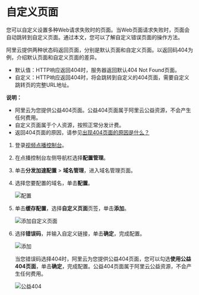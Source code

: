 # 自定义页面

您可以自定义设置多种Web请求失败时的页面。当Web页面请求失败时，页面会自动跳转到自定义页面。通过本文，您可以了解自定义错误页面的操作方法。

阿里云提供两种状态码返回页面，分别是默认页面和自定义页面。以返回码404为例，介绍默认页面和自定义页面的差异。

-   默认值：HTTP响应返回404时，服务器返回默认404 Not Found页面。
-   自定义：HTTP响应返回404时，将会跳转到自定义的404页面，需要自定义跳转页的完整URL地址。

**说明：**

-   阿里云为您提供公益404页面。公益404页面属于阿里云公益资源，不会产生任何费用。
-   自定义页面属于个人资源，按照正常分发计费。
-   返回404页面的原因，请参见[出现404页面的原因是什么？](https://help.aliyun.com/document_detail/145961.html#trouble-2348840)

1.  登录[视频点播控制台](https://vod.console.aliyun.com/)。

2.  在点播控制台左侧导航栏选择**配置管理**。

3.  单击**分发加速配置** \> **域名管理**，进入域名管理页面。

4.  选择您要配置的域名，单击**配置**。

    ![配置](https://static-aliyun-doc.oss-accelerate.aliyuncs.com/assets/img/zh-CN/1277415061/p180549.png)

5.  单击**缓存配置**，选择**自定义页面**页签，单击**添加**。

    ![添加自定义页面](https://static-aliyun-doc.oss-accelerate.aliyuncs.com/assets/img/zh-CN/2428415061/p181519.png)

6.  选择**错误码**，并输入自定义链接，单击**确定**，完成配置。

    ![添加](https://static-aliyun-doc.oss-accelerate.aliyuncs.com/assets/img/zh-CN/2428415061/p181521.png)

    当您错误码选择404时，阿里云为您提供公益404页面，您可以勾选**使用公益404页面**，单击**确定**，完成配置。公益404页面属于阿里云公益资源，不会产生任何费用。

    ![公益404](https://static-aliyun-doc.oss-accelerate.aliyuncs.com/assets/img/zh-CN/2428415061/p181524.png)


